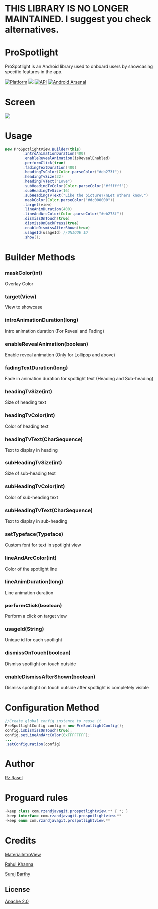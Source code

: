 # THIS LIBRARY IS NO LONGER MAINTAINED. I suggest you check alternatives.

# ProSpotlight
ProSpotlight is an Android library used to onboard users by showcasing specific features in the app.

[![Platform](https://img.shields.io/badge/platform-android-green.svg)](http://developer.android.com/index.html)
<img src="https://img.shields.io/badge/license-Apache 2.0-green.svg?style=flat">
[![API](https://img.shields.io/badge/API-11%2B-green.svg?style=flat)](https://android-arsenal.com/api?level=11)
[![Android Arsenal](https://img.shields.io/badge/Android%20Arsenal-Spotlight-green.svg?style=flat)](http://android-arsenal.com/details/1/3730)

# Screen
<img src="/art/intro.gif"/>

# Usage
```java
new ProSpotlightView.Builder(this)
        .introAnimationDuration(400)
        .enableRevealAnimation(isRevealEnabled)
        .performClick(true)
        .fadingTextDuration(400)
        .headingTvColor(Color.parseColor("#eb273f"))
        .headingTvSize(32)
        .headingTvText("Love")
        .subHeadingTvColor(Color.parseColor("#ffffff"))
        .subHeadingTvSize(16)
        .subHeadingTvText("Like the picture?\nLet others know.")
        .maskColor(Color.parseColor("#dc000000"))
        .target(view)
        .lineAnimDuration(400)
        .lineAndArcColor(Color.parseColor("#eb273f"))
        .dismissOnTouch(true)
        .dismissOnBackPress(true)
        .enableDismissAfterShown(true)
        .usageId(usageId) //UNIQUE ID
        .show();
```

# Builder Methods

### maskColor(int)
Overlay Color

### target(View)
View to showcase

### introAnimationDuration(long)
Intro animation duration (For Reveal and Fading)

### enableRevealAnimation(boolean)
Enable reveal animation (Only for Lollipop and above)

### fadingTextDuration(long)
Fade in animation duration for spotlight text (Heading and Sub-heading)

### headingTvSize(int)
Size of heading text

### headingTvColor(int)
Color of heading text

### headingTvText(CharSequence)
Text to display in heading

### subHeadingTvSize(int)
Size of sub-heading text

### subHeadingTvColor(int)
Color of sub-heading text

### subHeadingTvText(CharSequence)
Text to display in sub-heading

### setTypeface(Typeface)
Custom font for text in spotlight view

### lineAndArcColor(int)
Color of the spotlight line

### lineAnimDuration(long)
Line animation duration

### performClick(boolean)
Perform a click on target view

### usageId(String)
Unique id for each spotlight

### dismissOnTouch(boolean)
Dismiss spotlight on touch outside

### enableDismissAfterShown(boolean)
Dismiss spotlight on touch outside after spotlight is completely visible

# Configuration Method
```java
//Create global config instance to reuse it
PreSpotlightConfig config = new PreSpotlightConfig();
config.isDismissOnTouch(true);
config.setLineAndArcColor(0xFFFFFFFF);
...
.setConfiguration(config)
```

# Author

[Rz Rasel](https://github.com/rzrasel)

# Proguard rules

```java
-keep class com.rzandjavagit.prospotlightview.** { *; }
-keep interface com.rzandjavagit.prospotlightview.**
-keep enum com.rzandjavagit.prospotlightview.**
```

# Credits
[MaterialIntroView](https://github.com/iammert/MaterialIntroView)

[Rahul Khanna](https://www.linkedin.com/in/rahul-khanna-01705827)

[Suraj Barthy](https://dribbble.com/thesbdesign)

## License
[Apache 2.0](http://www.apache.org/licenses/LICENSE-2.0.txt)
<!--
//https://github.com/29jitender/Spotlight
//https://github.com/iammert/MaterialIntroView
//https://androidexample365.com/an-implementation-of-tap-targets-from-the-material-design-guidelines/
//https://androidexample365.com/a-tap-target-implementation-in-android-based-on-material-design-onboarding-guidelines/ -->
